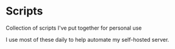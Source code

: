 # Scripts
Collection of scripts I've put together for personal use

I use most of these daily to help automate my self-hosted server.
